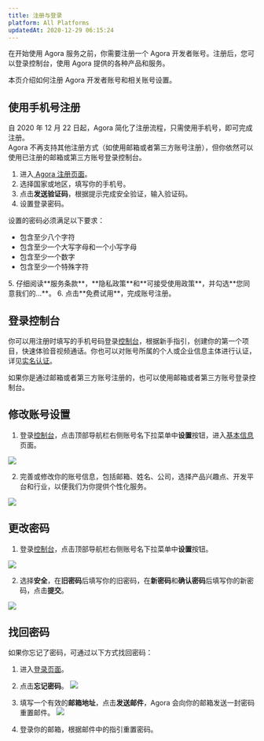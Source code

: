 ```yaml
---
title: 注册与登录
platform: All Platforms
updatedAt: 2020-12-29 06:15:24
---
```

在开始使用 Agora 服务之前，你需要注册一个 Agora 开发者账号。注册后，您可以登录控制台，使用 Agora 提供的各种产品和服务。

本页介绍如何注册 Agora 开发者账号和相关账号设置。

## 使用手机号注册

<div class="alert note">自 2020 年 12 月 22 日起，Agora 简化了注册流程，只需使用手机号，即可完成注册。</br>Agora 不再支持其他注册方式（如使用邮箱或者第三方账号注册），但你依然可以使用已注册的邮箱或第三方账号登录控制台。</div>

1. 进入[ Agora 注册页面](https://sso.agora.io/cn/signup)。
2. 选择国家或地区，填写你的手机号。
3. 点击**发送验证码**，根据提示完成安全验证，输入验证码。
4. 设置登录密码。
 <div class="alert note">设置的密码必须满足以下要求：<ul>
	<li>包含至少八个字符</li>
	<li>包含至少一个大写字母和一个小写字母</li>
	<li>包含至少一个数字</li>
	<li>包含至少一个特殊字符</li></ul></div>
5. 仔细阅读**服务条款**，**隐私政策**和**可接受使用政策**，并勾选**您同意我们的...**。
6. 点击**免费试用**，完成账号注册。


## 登录控制台

你可以用注册时填写的手机号码登录[控制台](https://console.agora.io)，根据新手指引，创建你的第一个项目，快速体验音视频通话。你也可以对账号所属的个人或企业信息主体进行认证，详见[实名认证](./identity_authentication)。

<div class="alert note">如果你是通过邮箱或者第三方账号注册的，也可以使用邮箱或者第三方账号登录控制台。</div>

## 修改账号设置

1. 登录[控制台](https://console.agora.io)，点击顶部导航栏右侧账号名下拉菜单中**设置**按钮，进入[基本信息](https://console.agora.io/settings)页面。

 ![](https://web-cdn.agora.io/docs-files/1594626138503)

2. 完善或修改你的账号信息，包括邮箱、姓名、公司，选择产品兴趣点、开发平台和行业，以便我们为你提供个性化服务。

 ![](https://web-cdn.agora.io/docs-files/1608603892380)


## 更改密码
1. 登录[控制台](https://console.agora.io)，点击顶部导航栏右侧账号名下拉菜单中**设置**按钮。

 ![](https://web-cdn.agora.io/docs-files/1594626138503)

2. 选择**安全**，在**旧密码**后填写你的旧密码，在**新密码**和**确认密码**后填写你的新密码，点击**提交**。

 ![](https://web-cdn.agora.io/docs-files/1608604077390)

## 找回密码

如果你忘记了密码，可通过以下方式找回密码：

1. 进入[登录页面](https://sso.agora.io/cn/login)。
2. 点击**忘记密码**。
 ![](https://web-cdn.agora.io/docs-files/1608607335166)

3. 填写一个有效的**邮箱地址**，点击**发送邮件**，Agora 会向你的邮箱发送一封密码重置邮件。
 ![](https://web-cdn.agora.io/docs-files/1608607347934)
 
5. 登录你的邮箱，根据邮件中的指引重置密码。